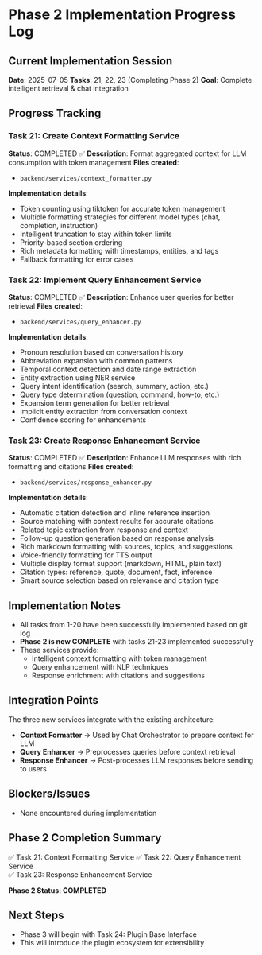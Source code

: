 # Phase 2 Implementation Progress Log

## Current Implementation Session
**Date**: 2025-07-05
**Tasks**: 21, 22, 23 (Completing Phase 2)
**Goal**: Complete intelligent retrieval & chat integration

## Progress Tracking

### Task 21: Create Context Formatting Service
**Status**: COMPLETED ✅
**Description**: Format aggregated context for LLM consumption with token management
**Files created**:
- `backend/services/context_formatter.py`

**Implementation details**:
- Token counting using tiktoken for accurate token management
- Multiple formatting strategies for different model types (chat, completion, instruction)
- Intelligent truncation to stay within token limits
- Priority-based section ordering
- Rich metadata formatting with timestamps, entities, and tags
- Fallback formatting for error cases

### Task 22: Implement Query Enhancement Service  
**Status**: COMPLETED ✅
**Description**: Enhance user queries for better retrieval
**Files created**:
- `backend/services/query_enhancer.py`

**Implementation details**:
- Pronoun resolution based on conversation history
- Abbreviation expansion with common patterns
- Temporal context detection and date range extraction
- Entity extraction using NER service
- Query intent identification (search, summary, action, etc.)
- Query type determination (question, command, how-to, etc.)
- Expansion term generation for better retrieval
- Implicit entity extraction from conversation context
- Confidence scoring for enhancements

### Task 23: Create Response Enhancement Service
**Status**: COMPLETED ✅
**Description**: Enhance LLM responses with rich formatting and citations
**Files created**:
- `backend/services/response_enhancer.py`

**Implementation details**:
- Automatic citation detection and inline reference insertion
- Source matching with context results for accurate citations
- Related topic extraction from response and context
- Follow-up question generation based on response analysis
- Rich markdown formatting with sources, topics, and suggestions
- Voice-friendly formatting for TTS output
- Multiple display format support (markdown, HTML, plain text)
- Citation types: reference, quote, document, fact, inference
- Smart source selection based on relevance and citation type

## Implementation Notes
- All tasks from 1-20 have been successfully implemented based on git log
- **Phase 2 is now COMPLETE** with tasks 21-23 implemented successfully
- These services provide:
  - Intelligent context formatting with token management
  - Query enhancement with NLP techniques
  - Response enrichment with citations and suggestions

## Integration Points
The three new services integrate with the existing architecture:
- **Context Formatter** → Used by Chat Orchestrator to prepare context for LLM
- **Query Enhancer** → Preprocesses queries before context retrieval
- **Response Enhancer** → Post-processes LLM responses before sending to users

## Blockers/Issues
- None encountered during implementation

## Phase 2 Completion Summary
✅ Task 21: Context Formatting Service
✅ Task 22: Query Enhancement Service  
✅ Task 23: Response Enhancement Service

**Phase 2 Status: COMPLETED**

## Next Steps
- Phase 3 will begin with Task 24: Plugin Base Interface
- This will introduce the plugin ecosystem for extensibility